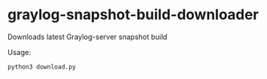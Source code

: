 # graylog-snapshot-build-downloader
Downloads latest Graylog-server snapshot build

Usage:

```
python3 download.py
```